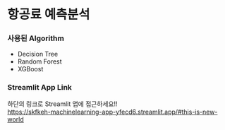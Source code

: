 # 항공료 예측분석
### 사용된 Algorithm 
- Decision Tree
- Random Forest
- XGBoost

### Streamlit App Link
하단의 링크로 Streamlit 앱에 접근하세요!!<br>
https://skfkeh-machinelearning-app-yfecd6.streamlit.app/#this-is-new-world
